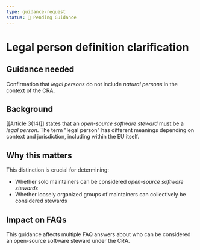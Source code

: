 ```yaml
---
type: guidance-request
status: 🛑 Pending Guidance
---
```


# Legal person definition clarification

## Guidance needed

Confirmation that _legal persons_ do not include _natural persons_ in the context of the CRA.

## Background

[[Article 3(14)]] states that an _open-source software steward_ must be a _legal person_. The term "legal person" has different meanings depending on context and jurisdiction, including within the EU itself.

## Why this matters

This distinction is crucial for determining:
- Whether solo maintainers can be considered _open-source software stewards_
- Whether loosely organized groups of maintainers can collectively be considered stewards

## Impact on FAQs

This guidance affects multiple FAQ answers about who can be considered an open-source software steward under the CRA.

